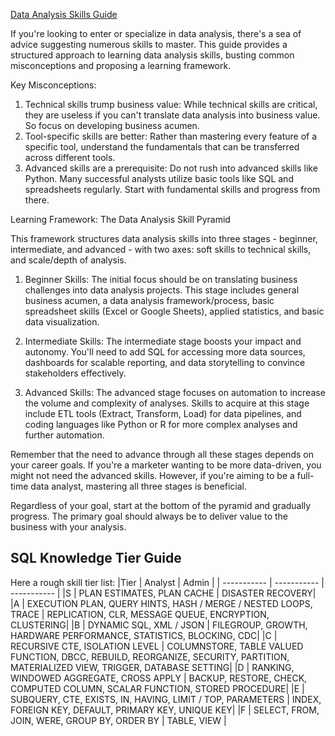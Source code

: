 [Data Analysis Skills Guide](https://www.reddit.com/r/analytics/comments/ms4h4v/a_guide_to_learning_data_analysis_skills/)

If you're looking to enter or specialize in data analysis, there's a sea of advice suggesting numerous skills to master. This guide provides a structured approach to learning data analysis skills, busting common misconceptions and proposing a learning framework.

Key Misconceptions:
1. Technical skills trump business value: While technical skills are critical, they are useless if you can't translate data analysis into business value. So focus on developing business acumen.
2. Tool-specific skills are better: Rather than mastering every feature of a specific tool, understand the fundamentals that can be transferred across different tools.
3. Advanced skills are a prerequisite: Do not rush into advanced skills like Python. Many successful analysts utilize basic tools like SQL and spreadsheets regularly. Start with fundamental skills and progress from there.

Learning Framework: The Data Analysis Skill Pyramid

This framework structures data analysis skills into three stages - beginner, intermediate, and advanced - with two axes: soft skills to technical skills, and scale/depth of analysis.

1. Beginner Skills: The initial focus should be on translating business challenges into data analysis projects. This stage includes general business acumen, a data analysis framework/process, basic spreadsheet skills (Excel or Google Sheets), applied statistics, and basic data visualization.

2. Intermediate Skills: The intermediate stage boosts your impact and autonomy. You'll need to add SQL for accessing more data sources, dashboards for scalable reporting, and data storytelling to convince stakeholders effectively.

3. Advanced Skills: The advanced stage focuses on automation to increase the volume and complexity of analyses. Skills to acquire at this stage include ETL tools (Extract, Transform, Load) for data pipelines, and coding languages like Python or R for more complex analyses and further automation.

Remember that the need to advance through all these stages depends on your career goals. If you're a marketer wanting to be more data-driven, you might not need the advanced skills. However, if you're aiming to be a full-time data analyst, mastering all three stages is beneficial. 

Regardless of your goal, start at the bottom of the pyramid and gradually progress. The primary goal should always be to deliver value to the business with your analysis.

## SQL Knowledge Tier Guide
 Here a rough skill tier list:
|Tier |	Analyst |	Admin |
| ----------- | ----------- | ----------- |
|S |	PLAN ESTIMATES, PLAN CACHE |	DISASTER RECOVERY|
|A |	EXECUTION PLAN, QUERY HINTS, HASH / MERGE / NESTED LOOPS, TRACE |	REPLICATION, CLR, MESSAGE QUEUE, ENCRYPTION, CLUSTERING|
|B |	DYNAMIC SQL, XML / JSON |	FILEGROUP, GROWTH, HARDWARE PERFORMANCE, STATISTICS, BLOCKING, CDC|
|C |	RECURSIVE CTE, ISOLATION LEVEL |	COLUMNSTORE, TABLE VALUED FUNCTION, DBCC, REBUILD, REORGANIZE, SECURITY, PARTITION, MATERIALIZED VIEW, TRIGGER, DATABASE SETTING|
|D |	RANKING, WINDOWED AGGREGATE, CROSS APPLY |	BACKUP, RESTORE, CHECK, COMPUTED COLUMN, SCALAR FUNCTION, STORED PROCEDURE|
|E |	SUBQUERY, CTE, EXISTS, IN, HAVING, LIMIT / TOP, PARAMETERS |	INDEX, FOREIGN KEY, DEFAULT, PRIMARY KEY, UNIQUE KEY|
|F |	SELECT, FROM, JOIN, WERE, GROUP BY, ORDER BY |	TABLE, VIEW |